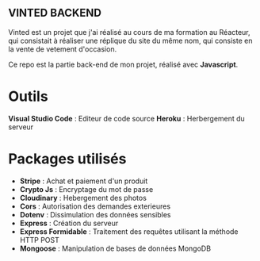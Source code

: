 ## VINTED BACKEND

Vinted est un projet que j'ai réalisé au cours de ma formation au Réacteur, qui consistait à réaliser une réplique du site du même nom, qui consiste en la vente de vetement d'occasion.

Ce repo est la partie back-end de mon projet, réalisé avec **Javascript**.

# Outils

**Visual Studio Code** : Editeur de code source
**Heroku** : Herbergement du serveur

# Packages utilisés

- **Stripe** : Achat et paiement d'un produit
- **Crypto Js** : Encryptage du mot de passe
- **Cloudinary** : Hebergement des photos
- **Cors** : Autorisation des demandes exterieures 
- **Dotenv** : Dissimulation des données sensibles
- **Express** : Création du serveur
- **Express Formidable** : Traitement des requêtes utilisant la méthode HTTP POST
- **Mongoose** : Manipulation de bases de données MongoDB

